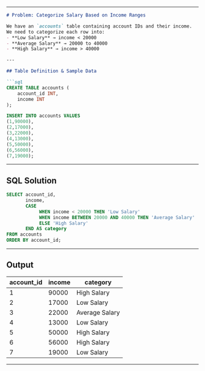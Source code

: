 
---

````markdown
# Problem: Categorize Salary Based on Income Ranges

We have an `accounts` table containing account IDs and their income.  
We need to categorize each row into:  
- **Low Salary** → income < 20000  
- **Average Salary** → 20000 to 40000  
- **High Salary** → income > 40000  

---

## Table Definition & Sample Data

```sql
CREATE TABLE accounts (
    account_id INT,
    income INT
);

INSERT INTO accounts VALUES
(1,90000),
(2,17000),
(3,22000),
(4,13000),
(5,50000),
(6,56000),
(7,19000);
````

---

## SQL Solution

```sql
SELECT account_id,
       income,
       CASE 
            WHEN income < 20000 THEN 'Low Salary'
            WHEN income BETWEEN 20000 AND 40000 THEN 'Average Salary'
            ELSE 'High Salary'
       END AS category
FROM accounts
ORDER BY account_id;
```

---

## Output

| account\_id | income | category       |
| ----------- | ------ | -------------- |
| 1           | 90000  | High Salary    |
| 2           | 17000  | Low Salary     |
| 3           | 22000  | Average Salary |
| 4           | 13000  | Low Salary     |
| 5           | 50000  | High Salary    |
| 6           | 56000  | High Salary    |
| 7           | 19000  | Low Salary     |

---



